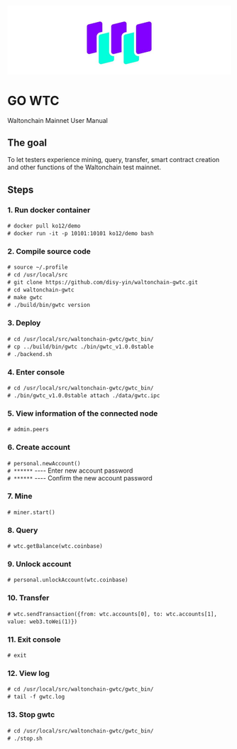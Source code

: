 ![](images/wtc_logo.jpg)

# GO WTC
Waltonchain Mainnet User Manual

## The goal
To let testers experience mining, query, transfer, smart contract creation and other functions of the Waltonchain test mainnet.

## Steps

### 1. Run docker container
`# docker pull ko12/demo`  
`# docker run -it -p 10101:10101 ko12/demo bash`

### 2. Compile source code
`# source ~/.profile`  
`# cd /usr/local/src`  
`# git clone https://github.com/disy-yin/waltonchain-gwtc.git`  
`# cd waltonchain-gwtc`  
`# make gwtc`  
`# ./build/bin/gwtc version`  

### 3. Deploy
`# cd /usr/local/src/waltonchain-gwtc/gwtc_bin/`  
`# cp ../build/bin/gwtc ./bin/gwtc_v1.0.0stable`  
`# ./backend.sh`

### 4. Enter console
`# cd /usr/local/src/waltonchain-gwtc/gwtc_bin/`  
`# ./bin/gwtc_v1.0.0stable attach ./data/gwtc.ipc`

### 5. View information of the connected node
`# admin.peers`

### 6. Create account
`# personal.newAccount()`  
`# ******`  ---- Enter new account password  
`# ******`  ---- Confirm the new account password  

### 7. Mine
`# miner.start()`

### 8. Query
`# wtc.getBalance(wtc.coinbase)`

### 9. Unlock account
`# personal.unlockAccount(wtc.coinbase)`

### 10. Transfer
`# wtc.sendTransaction({from: wtc.accounts[0], to: wtc.accounts[1], value: web3.toWei(1)})`

### 11. Exit console
`# exit`

### 12. View log
`# cd /usr/local/src/waltonchain-gwtc/gwtc_bin/`  
`# tail -f gwtc.log`

### 13. Stop gwtc
`# cd /usr/local/src/waltonchain-gwtc/gwtc_bin/`  
`# ./stop.sh`
